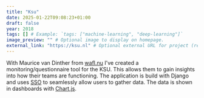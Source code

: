 ```yaml
---
title: "Ksu"
date: 2025-01-22T09:08:23+01:00
draft: false
year: 2018 
tags: [] # Example: `tags: ["machine-learning", "deep-learning"]`
image_preview: "" # Optional image to display on homepage.
external_link: "https://ksu.nl" # Optional external URL for project (replaces project detail page).
---
```


With Maurice van Dinther from [wafl.nu](https://wafl.nu) I've created a monitoring/questionnaire tool for the KSU. This allows them to gain insights into how their teams are functioning. The application is build with Django and uses [SSO]() to seamlessly allow users to gather data. The data is shown in dashboards with [Chart.js]().